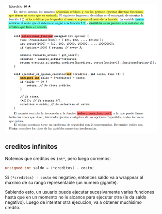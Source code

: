 ![alt text](image.png)

## creditos infinitos
Notemos que creditos es ```int*```, pero luego corremos:
```C
unsigned int saldo = (*creditos) - costo;
```

Si ```(*creditos) - costo``` es negativo, entonces saldo va a wrappear al maximo de su rango representable (un numero gigante).

Sabiendo esto, un usuario puede ejecutar sucesivamente varias funciones hasta que en un momento no le alcance para ejecutar otra (le da saldo negativo). Luego de intentar otra ejecucion, va a obtener muchisimo credito.